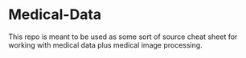 # Medical-Data
This repo is meant to be used as some sort of source cheat sheet for working with medical data plus medical image processing.
